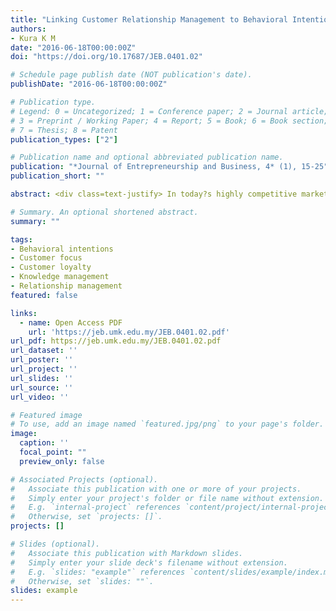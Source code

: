 ```yaml
---
title: "Linking Customer Relationship Management to Behavioral Intentions in Islamic Banking System: Evidence from Nigeria"
authors:
- Kura K M
date: "2016-06-18T00:00:00Z"
doi: "https://doi.org/10.17687/JEB.0401.02"

# Schedule page publish date (NOT publication's date).
publishDate: "2016-06-18T00:00:00Z"

# Publication type.
# Legend: 0 = Uncategorized; 1 = Conference paper; 2 = Journal article;
# 3 = Preprint / Working Paper; 4 = Report; 5 = Book; 6 = Book section;
# 7 = Thesis; 8 = Patent
publication_types: ["2"]

# Publication name and optional abbreviated publication name.
publication: "*Journal of Entrepreneurship and Business, 4* (1), 15-25"
publication_short: ""

abstract: <div class=text-justify> In today?s highly competitive market environment, customer relationship management has become a key strategy for personalizing customer experience, improving customer satisfaction, as well as building and maintaining loyalty. The present study investigates the relationship between customer relationship management dimensions and behavioral intentions. Key customer focus, customer relationship management organization, knowledge management, and technology-based customer relationship management are conceptualized as dimensions of customer relationship management. Results, based on a convenience sample of 363 customers of a full-fledged Islamic bank in Nigeria, support the hypothesized model. Specifically, the results show that key customer focus, customer relationship management organization, knowledge management, and technology-based customer relationship management are related to behavioral intentions. Practical implications of these findings and suggestions for future research are discussed. </div>

# Summary. An optional shortened abstract.
summary: ""

tags: 
- Behavioral intentions
- Customer focus
- Customer loyalty
- Knowledge management
- Relationship management
featured: false

links:
  - name: Open Access PDF 
    url: 'https://jeb.umk.edu.my/JEB.0401.02.pdf'
url_pdf: https://jeb.umk.edu.my/JEB.0401.02.pdf
url_dataset: ''
url_poster: ''
url_project: ''
url_slides: ''
url_source: ''
url_video: ''

# Featured image
# To use, add an image named `featured.jpg/png` to your page's folder. 
image:
  caption: ''
  focal_point: ""
  preview_only: false

# Associated Projects (optional).
#   Associate this publication with one or more of your projects.
#   Simply enter your project's folder or file name without extension.
#   E.g. `internal-project` references `content/project/internal-project/index.md`.
#   Otherwise, set `projects: []`.
projects: []

# Slides (optional).
#   Associate this publication with Markdown slides.
#   Simply enter your slide deck's filename without extension.
#   E.g. `slides: "example"` references `content/slides/example/index.md`.
#   Otherwise, set `slides: ""`.
slides: example
---
```



